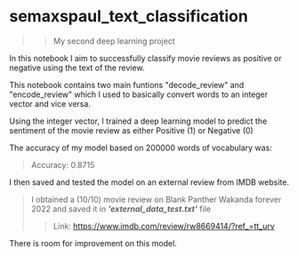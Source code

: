 # semaxspaul_text_classification

>> My second deep learning project

In this notebook I aim to successfully classify movie reviews as positive or negative using the text of the review.

This notebook contains two main funtions "decode_review" and "encode_review" which I used to basically convert words to an integer vector and vice versa.

Using the integer vector, I trained a deep learning model to predict the sentiment of the movie review as either Positive (1) or Negative (0)

The accuracy of my model based on 200000 words of vocabulary was:
> Accuracy: 0.8715
  
I then saved and tested the model on an external review from IMDB website.

> I obtained a (10/10) movie review on Blank Panther Wakanda forever 2022 and saved it in ***'external_data_test.txt'*** file
>> Link: https://www.imdb.com/review/rw8669414/?ref_=tt_urv

There is room for improvement on this model. 
